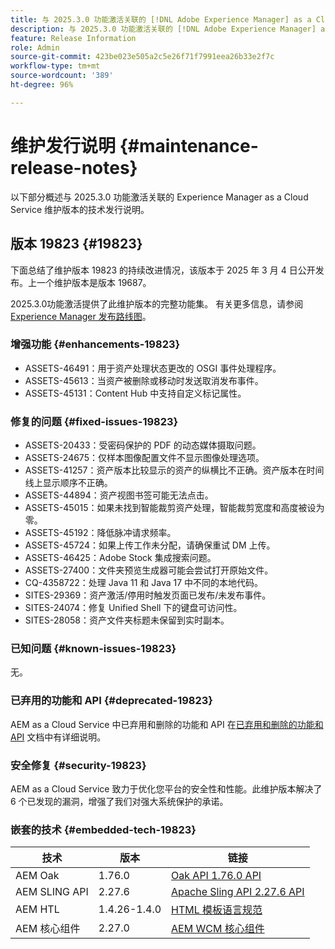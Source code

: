 ```yaml
---
title: 与 2025.3.0 功能激活关联的 [!DNL Adobe Experience Manager] as a Cloud Service 的维护发行说明。
description: 与 2025.3.0 功能激活关联的 [!DNL Adobe Experience Manager] as a Cloud Service 的维护发行说明。
feature: Release Information
role: Admin
source-git-commit: 423be023e505a2c5e26f71f7991eea26b33e2f7c
workflow-type: tm+mt
source-wordcount: '389'
ht-degree: 96%

---
```


# 维护发行说明 {#maintenance-release-notes}

以下部分概述与 2025.3.0 功能激活关联的 Experience Manager as a Cloud Service 维护版本的技术发行说明。

## 版本 19823 {#19823}

下面总结了维护版本 19823 的持续改进情况，该版本于 2025 年 3 月 4 日公开发布。上一个维护版本是版本 19687。

2025.3.0功能激活提供了此维护版本的完整功能集。 有关更多信息，请参阅[&#x200B; Experience Manager 发布路线图](https://experienceleague.adobe.com/zh-hans/docs/experience-manager-release-information/aem-release-updates/update-releases-roadmap)。

### 增强功能 {#enhancements-19823}

* ASSETS-46491：用于资产处理状态更改的 OSGI 事件处理程序。
* ASSETS-45613：当资产被删除或移动时发送取消发布事件。
* ASSETS-45131：Content Hub 中支持自定义标记属性。

### 修复的问题 {#fixed-issues-19823}

* ASSETS-20433：受密码保护的 PDF 的动态媒体摄取问题。
* ASSETS-24675：仅样本图像配置文件不显示图像处理选项。
* ASSETS-41257：资产版本比较显示的资产的纵横比不正确。资产版本在时间线上显示顺序不正确。
* ASSETS-44894：资产视图书签可能无法点击。
* ASSETS-45015：如果未找到智能裁剪资产处理，智能裁剪宽度和高度被设为零。
* ASSETS-45192：降低脉冲请求频率。
* ASSETS-45724：如果上传工作未分配，请确保重试 DM 上传。
* ASSETS-46425：Adobe Stock 集成搜索问题。
* ASSETS-27400：文件夹预览生成器可能会尝试打开原始文件。
* CQ-4358722：处理 Java 11 和 Java 17 中不同的本地代码。
* SITES-29369：资产激活/停用时触发页面已发布/未发布事件。
* SITES-24074：修复 Unified Shell 下的键盘可访问性。
* SITES-28058：资产文件夹标题未保留到实时副本。

### 已知问题 {#known-issues-19823}

无。

### 已弃用的功能和 API {#deprecated-19823}

AEM as a Cloud Service 中已弃用和删除的功能和 API 在[已弃用和删除的功能和 API](/help/release-notes/deprecated-removed-features.md) 文档中有详细说明。

### 安全修复 {#security-19823}

AEM as a Cloud Service 致力于优化您平台的安全性和性能。此维护版本解决了 6 个已发现的漏洞，增强了我们对强大系统保护的承诺。

### 嵌套的技术 {#embedded-tech-19823}

| 技术 | 版本 | 链接 |
|---|---|---|
| AEM Oak | 1.76.0 | [Oak API 1.76.0 API](https://www.javadoc.io/doc/org.apache.jackrabbit/oak-api/1.76.0/index.html) |
| AEM SLING API | 2.27.6 | [Apache Sling API 2.27.6 API](https://www.javadoc.io/doc/org.apache.sling/org.apache.sling.api/latest/index.html) |
| AEM HTL | 1.4.26-1.4.0 | [HTML 模板语言规范](https://github.com/adobe/htl-spec) |
| AEM 核心组件 | 2.27.0 | [AEM WCM 核心组件](https://github.com/adobe/aem-core-wcm-components) |
